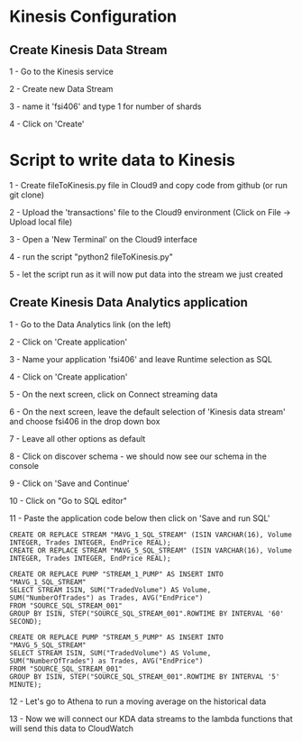 # Kinesis Configuration

## Create Kinesis Data Stream

1 - Go to the Kinesis service

2 - Create new Data Stream

3 - name it 'fsi406' and type 1 for number of shards

4 - Click on 'Create'

# Script to write data to Kinesis

1 - Create fileToKinesis.py file in Cloud9 and copy code from github (or run git clone)

2 - Upload the 'transactions' file to the Cloud9 environment (Click on File -> Upload local file)

3 - Open a 'New Terminal' on the Cloud9 interface

4 - run the script "python2 fileToKinesis.py"

5 - let the script run as it will now put data into the stream we just created

## Create Kinesis Data Analytics application

1 - Go to the Data Analytics link (on the left)

2 - Click on 'Create application'

3 - Name your application 'fsi406' and leave Runtime selection as SQL

4 - Click on 'Create application'

5 - On the next screen, click on Connect streaming data

6 - On the next screen, leave the default selection of 'Kinesis data stream' and choose fsi406 in the drop down box

7 - Leave all other options as default

8 - Click on discover schema - we should now see our schema in the console

9 - Click on 'Save and Continue'

10 - Click on "Go to SQL editor"

11 - Paste the application code below then click on 'Save and run SQL'

```
CREATE OR REPLACE STREAM "MAVG_1_SQL_STREAM" (ISIN VARCHAR(16), Volume INTEGER, Trades INTEGER, EndPrice REAL);
CREATE OR REPLACE STREAM "MAVG_5_SQL_STREAM" (ISIN VARCHAR(16), Volume INTEGER, Trades INTEGER, EndPrice REAL);

CREATE OR REPLACE PUMP "STREAM_1_PUMP" AS INSERT INTO "MAVG_1_SQL_STREAM"
SELECT STREAM ISIN, SUM("TradedVolume") AS Volume, SUM("NumberOfTrades") as Trades, AVG("EndPrice")
FROM "SOURCE_SQL_STREAM_001"
GROUP BY ISIN, STEP("SOURCE_SQL_STREAM_001".ROWTIME BY INTERVAL '60' SECOND);

CREATE OR REPLACE PUMP "STREAM_5_PUMP" AS INSERT INTO "MAVG_5_SQL_STREAM"
SELECT STREAM ISIN, SUM("TradedVolume") AS Volume, SUM("NumberOfTrades") as Trades, AVG("EndPrice")
FROM "SOURCE_SQL_STREAM_001"
GROUP BY ISIN, STEP("SOURCE_SQL_STREAM_001".ROWTIME BY INTERVAL '5' MINUTE);
```

12 - Let's go to Athena to run a moving average on the historical data

13 - Now we will connect our KDA data streams to the lambda functions that will send this data to CloudWatch
